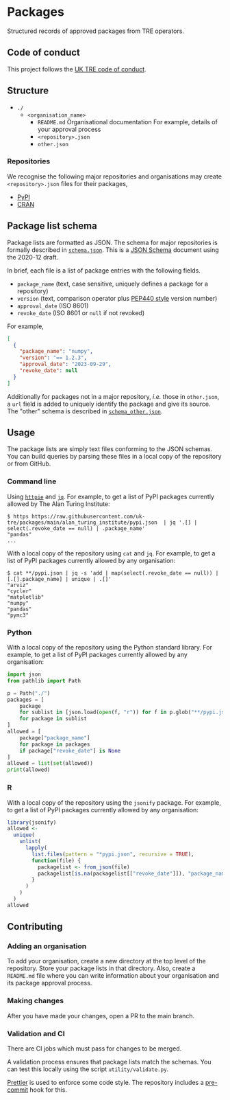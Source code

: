 # Packages

Structured records of approved packages from TRE operators.

## Code of conduct

This project follows the [UK TRE code of conduct](https://github.com/uk-tre/.github/blob/main/CODE_OF_CONDUCT.md).

## Structure

- `./`
  - `<organisation_name>`
    - `README.md`
      Organisational documentation
      For example, details of your approval process
    - `<repository>.json `
    - `other.json`

### Repositories

We recognise the following major repositories and organisations may create `<repository>.json` files for their packages,

- [PyPI](https://pypi.org)
- [CRAN](https://cran.r-project.org)

## Package list schema

Package lists are formatted as JSON.
The schema for major repositories is formally described in [`schema.json`](./schema.json).
This is a [JSON Schema](https://json-schema.org/overview/what-is-jsonschema) document using the 2020-12 draft.

In brief, each file is a list of package entries with the following fields.

- `package_name` (text, case sensitive, uniquely defines a package for a repository)
- `version` (text, comparison operator plus [PEP440 style](https://peps.python.org/pep-0440/#version-specifiers) version number)
- `approval_date` (ISO 8601)
- `revoke_date` (ISO 8601 or `null` if not revoked)

For example,

```JSON
[
  {
    "package_name": "numpy",
    "version": "== 1.2.3",
    "approval_date": "2023-09-29",
    "revoke_date": null
  }
]
```

Additionally for packages not in a major repository, _i.e._ those in `other.json`, a `url` field is added to uniquely identify the package and give its source.
The "other" schema is described in [`schema_other.json`](schema_other.json).

## Usage

The package lists are simply text files conforming to the JSON schemas.
You can build queries by parsing these files in a local copy of the repository or from GitHub.

### Command line

Using [`httpie`](https://httpie.io/) and [`jq`](https://jqlang.github.io/jq/).
For example, to get a list of PyPI packages currently allowed by The Alan Turing Institute:

```console
$ https https://raw.githubusercontent.com/uk-tre/packages/main/alan_turing_institute/pypi.json  | jq '.[] | select(.revoke_date == null) | .package_name'
"pandas"
...
```

With a local copy of the repository using `cat` and `jq`.
For example, to get a list of PyPI packages currently allowed by any organisation:

```console
$ cat **/pypi.json | jq -s 'add | map(select(.revoke_date == null)) | [.[].package_name] | unique | .[]'
"arviz"
"cycler"
"matplotlib"
"numpy"
"pandas"
"pymc3"
```

### Python

With a local copy of the repository using the Python standard library.
For example, to get a list of PyPI packages currently allowed by any organisation:

```Python
import json
from pathlib import Path

p = Path("./")
packages = [
    package
    for sublist in [json.load(open(f, "r")) for f in p.glob("**/pypi.json")]
    for package in sublist
]
allowed = [
    package["package_name"]
    for package in packages
    if package["revoke_date"] is None
]
allowed = list(set(allowed))
print(allowed)
```

### R

With a local copy of the repository using the `jsonify` package.
For example, to get a list of PyPI packages currently allowed by any organisation:

```R
library(jsonify)
allowed <-
  unique(
    unlist(
      lapply(
        list.files(pattern = "*pypi.json", recursive = TRUE),
        function(file) {
          packagelist <- from_json(file)
          packagelist[is.na(packagelist[["revoke_date"]]), "package_name"]
        }
      )
    )
  )
allowed
```

## Contributing

### Adding an organisation

To add your organisation, create a new directory at the top level of the repository.
Store your package lists in that directory.
Also, create a `README.md` file where you can write information about your organisation and its package approval process.

### Making changes

After you have made your changes, open a PR to the main branch.

### Validation and CI

There are CI jobs which must pass for changes to be merged.

A validation process ensures that package lists match the schemas.
You can test this locally using the script `utility/validate.py`.

[Prettier](https://prettier.io/) is used to enforce some code style.
The repository includes a [pre-commit](https://pre-commit.com/) hook for this.
